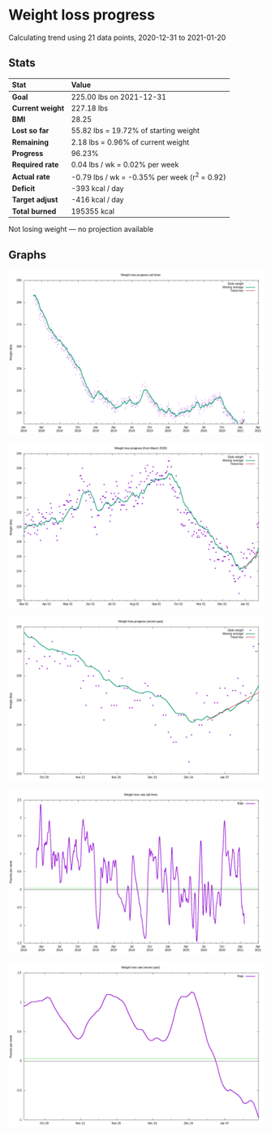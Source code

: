 # Weight loss progress

Calculating trend using 21 data points, 2020-12-31 to 2021-01-20

## Stats

Stat|Value
:-|:-
**Goal**|225.00 lbs on 2021-12-31
**Current weight**|227.18 lbs
**BMI**|28.25
**Lost so far**|55.82 lbs = 19.72% of starting weight
**Remaining**|2.18 lbs =  0.96% of current  weight
**Progress**|96.23%
**Required rate**|0.04 lbs / wk = 0.02% per week
**Actual rate**|-0.79 lbs / wk = -0.35% per week  (r<sup>2</sup> = 0.92)
**Deficit**|-393 kcal / day
**Target adjust**|-416 kcal / day
**Total burned**|195355 kcal

Not losing weight &mdash; no projection available

## Graphs

![](weight-graph-alltime.png)

![](weight-graph-covid.png)

![](weight-graph-recent.png)

![](rate-graph-alltime.png)

![](rate-graph-recent.png)
